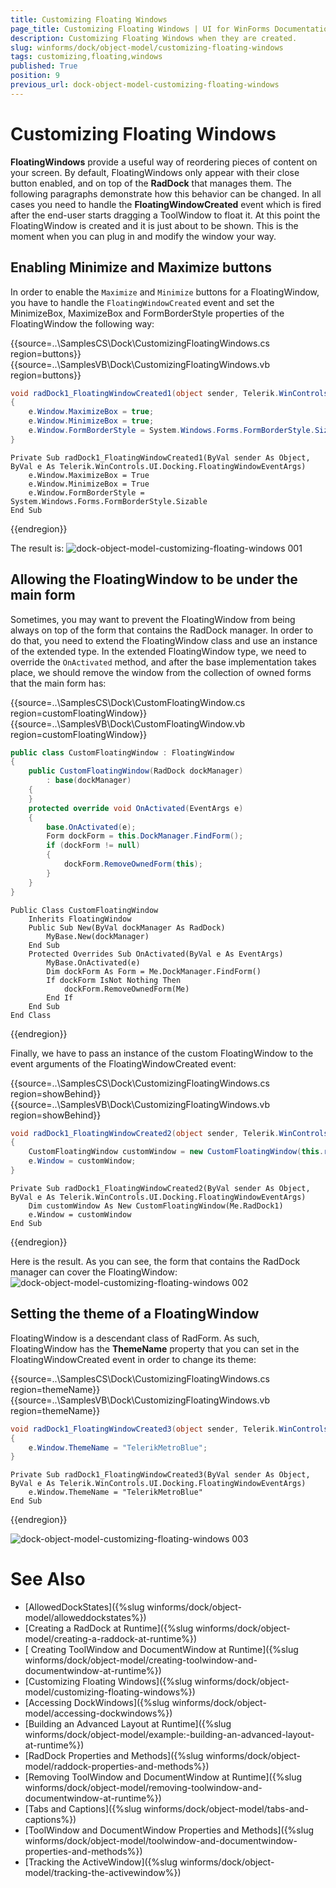 ```yaml
---
title: Customizing Floating Windows
page_title: Customizing Floating Windows | UI for WinForms Documentation
description: Customizing Floating Windows when they are created.
slug: winforms/dock/object-model/customizing-floating-windows
tags: customizing,floating,windows
published: True
position: 9
previous_url: dock-object-model-customizing-floating-windows
---
```


# Customizing Floating Windows
 
__FloatingWindows__ provide a useful way of reordering pieces of content on your screen. By default, FloatingWindows only appear with their close button enabled, and on top of the __RadDock__ that manages them. The following paragraphs demonstrate how this behavior can be changed. In all cases you need to handle the __FloatingWindowCreated__ event which is fired after the end-user starts dragging a ToolWindow to float it. At this point the FloatingWindow is created and it is just about to be shown. This is the moment when you can plug in and modify the window your way.

## Enabling Minimize and Maximize buttons  

In order to enable the `Maximize` and `Minimize` buttons for a FloatingWindow, you have to handle the `FloatingWindowCreated` event and set the MinimizeBox, MaximizeBox and FormBorderStyle properties of the FloatingWindow the following way: 

{{source=..\SamplesCS\Dock\CustomizingFloatingWindows.cs region=buttons}} 
{{source=..\SamplesVB\Dock\CustomizingFloatingWindows.vb region=buttons}} 

````C#
void radDock1_FloatingWindowCreated1(object sender, Telerik.WinControls.UI.Docking.FloatingWindowEventArgs e)
{
    e.Window.MaximizeBox = true;
    e.Window.MinimizeBox = true;
    e.Window.FormBorderStyle = System.Windows.Forms.FormBorderStyle.Sizable;
}

````
````VB.NET
Private Sub radDock1_FloatingWindowCreated1(ByVal sender As Object, ByVal e As Telerik.WinControls.UI.Docking.FloatingWindowEventArgs)
    e.Window.MaximizeBox = True
    e.Window.MinimizeBox = True
    e.Window.FormBorderStyle = System.Windows.Forms.FormBorderStyle.Sizable
End Sub

````

{{endregion}} 
 
The result is:
![dock-object-model-customizing-floating-windows 001](images/dock-object-model-customizing-floating-windows001.png)

## Allowing the FloatingWindow to be under the main form

Sometimes, you may want to prevent the FloatingWindow from being always on top of the form that contains the RadDock manager. In order to do that, you need to extend the FloatingWindow class and use an instance of the extended type. 
In the extended FloatingWindow type, we need to override the `OnActivated` method, and after the base implementation takes place, we should remove the window from the collection of owned forms that the main form has: 

{{source=..\SamplesCS\Dock\CustomFloatingWindow.cs region=customFloatingWindow}} 
{{source=..\SamplesVB\Dock\CustomFloatingWindow.vb region=customFloatingWindow}} 

````C#
public class CustomFloatingWindow : FloatingWindow
{
    public CustomFloatingWindow(RadDock dockManager)
        : base(dockManager)
    {
    }
    protected override void OnActivated(EventArgs e)
    {
        base.OnActivated(e);
        Form dockForm = this.DockManager.FindForm();
        if (dockForm != null)
        {
            dockForm.RemoveOwnedForm(this);
        }
    }
}

````
````VB.NET
Public Class CustomFloatingWindow
    Inherits FloatingWindow
    Public Sub New(ByVal dockManager As RadDock)
        MyBase.New(dockManager)
    End Sub
    Protected Overrides Sub OnActivated(ByVal e As EventArgs)
        MyBase.OnActivated(e)
        Dim dockForm As Form = Me.DockManager.FindForm()
        If dockForm IsNot Nothing Then
            dockForm.RemoveOwnedForm(Me)
        End If
    End Sub
End Class

````

{{endregion}} 
 
Finally, we have to pass an instance of the custom FloatingWindow to the event arguments of the FloatingWindowCreated event: 

{{source=..\SamplesCS\Dock\CustomizingFloatingWindows.cs region=showBehind}} 
{{source=..\SamplesVB\Dock\CustomizingFloatingWindows.vb region=showBehind}} 

````C#
void radDock1_FloatingWindowCreated2(object sender, Telerik.WinControls.UI.Docking.FloatingWindowEventArgs e)
{
    CustomFloatingWindow customWindow = new CustomFloatingWindow(this.radDock1);
    e.Window = customWindow;
}

````
````VB.NET
Private Sub radDock1_FloatingWindowCreated2(ByVal sender As Object, ByVal e As Telerik.WinControls.UI.Docking.FloatingWindowEventArgs)
    Dim customWindow As New CustomFloatingWindow(Me.RadDock1)
    e.Window = customWindow
End Sub

````

{{endregion}} 
 

Here is the result. As you can see, the form that contains the RadDock manager can cover the FloatingWindow:
![dock-object-model-customizing-floating-windows 002](images/dock-object-model-customizing-floating-windows002.png)

## Setting the theme of a FloatingWindow

FloatingWindow is a descendant class of RadForm. As such, FloatingWindow has the __ThemeName__ property that you can set in the FloatingWindowCreated event in order to change its theme: 

{{source=..\SamplesCS\Dock\CustomizingFloatingWindows.cs region=themeName}} 
{{source=..\SamplesVB\Dock\CustomizingFloatingWindows.vb region=themeName}} 

````C#
void radDock1_FloatingWindowCreated3(object sender, Telerik.WinControls.UI.Docking.FloatingWindowEventArgs e)
{
    e.Window.ThemeName = "TelerikMetroBlue";
}

````
````VB.NET
Private Sub radDock1_FloatingWindowCreated3(ByVal sender As Object, ByVal e As Telerik.WinControls.UI.Docking.FloatingWindowEventArgs)
    e.Window.ThemeName = "TelerikMetroBlue"
End Sub

````

{{endregion}} 


![dock-object-model-customizing-floating-windows 003](images/dock-object-model-customizing-floating-windows003.png)

# See Also

* [AllowedDockStates]({%slug winforms/dock/object-model/alloweddockstates%})
* [Creating a RadDock at Runtime]({%slug winforms/dock/object-model/creating-a-raddock-at-runtime%})
* [ Creating ToolWindow and DocumentWindow at Runtime]({%slug winforms/dock/object-model/creating-toolwindow-and-documentwindow-at-runtime%})
* [Customizing Floating Windows]({%slug winforms/dock/object-model/customizing-floating-windows%})
* [Accessing DockWindows]({%slug winforms/dock/object-model/accessing-dockwindows%})
* [Building an Advanced Layout at Runtime]({%slug winforms/dock/object-model/example:-building-an-advanced-layout-at-runtime%})
* [RadDock Properties and Methods]({%slug winforms/dock/object-model/raddock-properties-and-methods%})
* [Removing ToolWindow and DocumentWindow at Runtime]({%slug winforms/dock/object-model/removing-toolwindow-and-documentwindow-at-runtime%})
* [Tabs and Captions]({%slug winforms/dock/object-model/tabs-and-captions%})
* [ToolWindow and DocumentWindow Properties and Methods]({%slug winforms/dock/object-model/toolwindow-and-documentwindow-properties-and-methods%})
* [Tracking the ActiveWindow]({%slug winforms/dock/object-model/tracking-the-activewindow%})